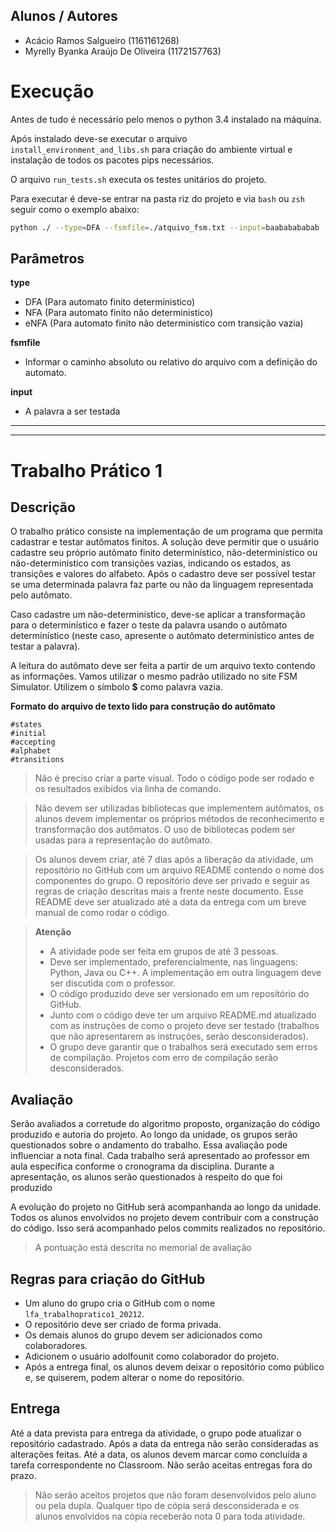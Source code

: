 ## Alunos / Autores
* Acácio Ramos Salgueiro (1161161268)
* Myrelly Byanka Araújo De Oliveira (1172157763)

# Execução

Antes de tudo é necessário pelo menos o python 3.4 instalado na máquina.

Após instalado deve-se executar o arquivo `install_environment_and_libs.sh` para criação do ambiente virtual e instalação de todos os pacotes pips necessários.

O arquivo `run_tests.sh` executa os testes unitários do projeto.

Para executar é deve-se entrar na pasta riz do projeto e via `bash` ou `zsh` seguir como o exemplo abaixo:

```sh
python ./ --type=DFA --fsmfile=./atquivo_fsm.txt --input=baababababab
```

## Parâmetros

**type**
- DFA (Para automato finito deterministico)
- NFA (Para automato finito não deterministico)
- eNFA (Para automato finito não deterministico com transição vazia)

**fsmfile**
- Informar o caminho absoluto ou relativo do arquivo com a definição do automato.

**input**
- A palavra a ser testada

---
---

# Trabalho Prático 1
## Descrição
O trabalho prático consiste na implementação de um programa que permita cadastrar e testar autômatos finitos. A solução deve permitir que o usuário cadastre seu próprio autômato finito determinístico, não-determinístico ou não-determinístico com transições vazias, indicando os estados, as transições e valores do alfabeto. Após o cadastro deve ser possível testar se uma determinada palavra faz parte ou não da linguagem representada pelo autômato.

Caso cadastre um não-determinístico, deve-se aplicar a transformação para o determinístico e fazer o teste da palavra usando o autômato determinístico (neste caso, apresente o autômato determinístico antes de testar a palavra).

A leitura do autômato deve ser feita a partir de um arquivo texto contendo as informações. Vamos utilizar o mesmo padrão utilizado no site FSM Simulator. Utilizem o símbolo **$** como palavra vazia.

**Formato do arquivo de texto lido para construção do autômato**

```
#states
#initial
#accepting
#alphabet
#transitions
```

> Não é preciso criar a parte visual. Todo o código pode ser rodado e os resultados exibidos via linha de comando.

> Não devem ser utilizadas bibliotecas que implementem autômatos, os alunos devem implementar os próprios métodos de reconhecimento e transformação dos autômatos. O uso de bibliotecas podem ser usadas para a representação do autômato.

> Os alunos devem criar, até 7 dias após a liberação da atividade, um repositório no GitHub com um arquivo README contendo o nome dos componentes do grupo. O repositório deve ser privado e seguir as regras de criação descritas mais a frente neste documento. Esse README deve ser atualizado até a data da entrega com um breve manual de como rodar o código.

> **Atenção**
> * A atividade pode ser feita em grupos de até 3 pessoas.
> * Deve ser implementado, preferencialmente, nas linguagens: Python, Java ou C++. A implementação em outra linguagem deve ser discutida com o professor.
> * O código produzido deve ser versionado em um repositório do GitHub.
> * Junto com o código deve ter um arquivo README.md atualizado com as instruções de como o projeto deve ser testado (trabalhos que não apresentarem as instruções, serão desconsiderados).
> * O grupo deve garantir que o trabalhos será executado sem erros de compilação. Projetos com erro de compilação serão desconsiderados.

## Avaliação
Serão avaliados a corretude do algoritmo proposto, organização do código produzido e autoria do projeto. Ao longo da unidade, os grupos serão questionados sobre o andamento do trabalho. Essa avaliação pode influenciar a nota final. Cada trabalho será apresentado ao professor em aula específica conforme o cronograma da disciplina. Durante a apresentação, os alunos serão questionados à respeito do que foi produzido

A evolução do projeto no GitHub será acompanhanda ao longo da unidade. Todos os alunos envolvidos no projeto devem contribuir com a construção do código. Isso será acompanhado pelos commits realizados no repositório.

> A pontuação está descrita no memorial de avaliação

## Regras para criação do GitHub
* Um aluno do grupo cria o GitHub com o nome `lfa_trabalhopratico1_20212`.
* O repositório deve ser criado de forma privada.
* Os demais alunos do grupo devem ser adicionados como colaboradores.
* Adicionem o usuário adolfounit como colaborador do projeto.
* Após a entrega final, os alunos devem deixar o repositório como público e, se quiserem, podem alterar o nome do repositório.
## Entrega
Até a data prevista para entrega da atividade, o grupo pode atualizar o repositório cadastrado. Após a data da entrega não serão consideradas as alterações feitas. Até a data, os alunos devem marcar como concluída a tarefa correspondente no Classroom. Não serão aceitas entregas fora do prazo.

> Não serão aceitos projetos que não foram desenvolvidos pelo aluno ou pela dupla. Qualquer tipo de cópia será desconsiderada e os alunos envolvidos na cópia receberão nota 0 para toda atividade.
